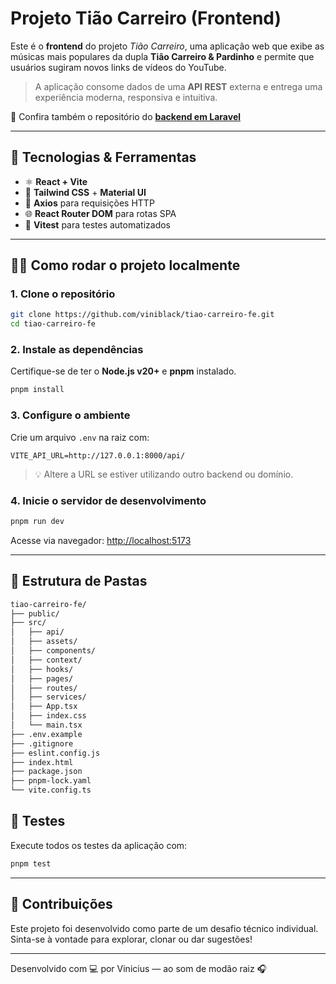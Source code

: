 # Projeto Tião Carreiro (Frontend)

Este é o **frontend** do projeto _Tião Carreiro_, uma aplicação web que exibe as músicas mais populares da dupla **Tião Carreiro & Pardinho** e permite que usuários sugiram novos links de vídeos do YouTube.

> A aplicação consome dados de uma **API REST** externa e entrega uma experiência moderna, responsiva e intuitiva.

🔗 Confira também o repositório do [**backend em Laravel**](https://github.com/viniblack/tiao-carreiro-be)

---

## 🧪 Tecnologias & Ferramentas

- ⚛️ **React + Vite**
- 🎨 **Tailwind CSS** + **Material UI**
- 🔗 **Axios** para requisições HTTP
- 🌐 **React Router DOM** para rotas SPA
- 🧪 **Vitest** para testes automatizados
  
---

## 🧑‍💻 Como rodar o projeto localmente

### 1. Clone o repositório

```bash
git clone https://github.com/viniblack/tiao-carreiro-fe.git
cd tiao-carreiro-fe
```

### 2. Instale as dependências

Certifique-se de ter o **Node.js v20+** e **pnpm** instalado.

```bash
pnpm install
```

### 3. Configure o ambiente

Crie um arquivo `.env` na raiz com:

```env
VITE_API_URL=http://127.0.0.1:8000/api/
```

> 💡 Altere a URL se estiver utilizando outro backend ou domínio.

### 4. Inicie o servidor de desenvolvimento

```bash
pnpm run dev
```

Acesse via navegador: [http://localhost:5173](http://localhost:5173)

---

## 🧭 Estrutura de Pastas

```bash
tiao-carreiro-fe/
├── public/
├── src/
│   ├── api/            
│   ├── assets/         
│   ├── components/      
│   ├── context/        
│   ├── hooks/          
│   ├── pages/           
│   ├── routes/         
│   ├── services/        
│   ├── App.tsx          
│   ├── index.css       
│   └── main.tsx        
├── .env.example  
├── .gitignore
├── eslint.config.js
├── index.html     
├── package.json
├── pnpm-lock.yaml
└── vite.config.ts
```

## 🧪 Testes

Execute todos os testes da aplicação com:

```bash
pnpm test
```

---

## 🙌 Contribuições

Este projeto foi desenvolvido como parte de um desafio técnico individual.
Sinta-se à vontade para explorar, clonar ou dar sugestões!

--- 

Desenvolvido com 💻 por Vinicius — ao som de modão raiz 🎧
